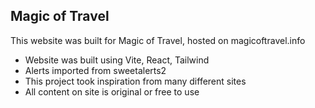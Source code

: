 ## Magic of Travel

This website was built for Magic of Travel, hosted on magicoftravel.info

- Website was built using Vite, React, Tailwind
- Alerts imported from sweetalerts2
- This project took inspiration from many different sites
- All content on site is original or free to use